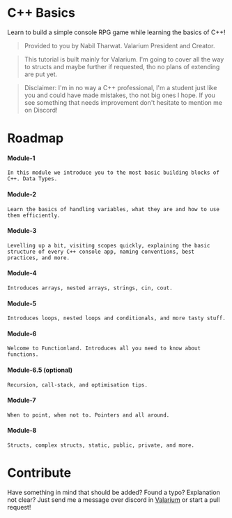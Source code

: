 # C++ Basics
Learn to build a simple console RPG game while learning the basics of C++! 
> Provided to you by Nabil Tharwat. Valarium President and Creator.

> This tutorial is built mainly for Valarium. I'm going to cover all the way to structs and maybe further if requested, tho no plans of extending are put yet. 

> Disclaimer: I'm in no way a C++ professional, I'm a student just like you and could have made mistakes, tho not big ones I hope. If you see something that needs improvement don't hesitate to mention me on Discord!

# Roadmap
#### Module-1  
    In this module we introduce you to the most basic building blocks of C++. Data Types. 
#### Module-2
    Learn the basics of handling variables, what they are and how to use them efficiently. 
#### Module-3
    Levelling up a bit, visiting scopes quickly, explaining the basic structure of every C++ console app, naming conventions, best practices, and more. 
#### Module-4 
    Introduces arrays, nested arrays, strings, cin, cout.
#### Module-5
    Introduces loops, nested loops and conditionals, and more tasty stuff.
#### Module-6 
    Welcome to Functionland. Introduces all you need to know about functions. 
#### Module-6.5 (optional)
    Recursion, call-stack, and optimisation tips.
#### Module-7
    When to point, when not to. Pointers and all around.
#### Module-8 
    Structs, complex structs, static, public, private, and more.
 
 
# Contribute
Have something in mind that should be added? Found a typo? Explanation not clear? Just send me a message over discord in [Valarium](https://discord.gg/xrGAnTg) or start a pull request! 
